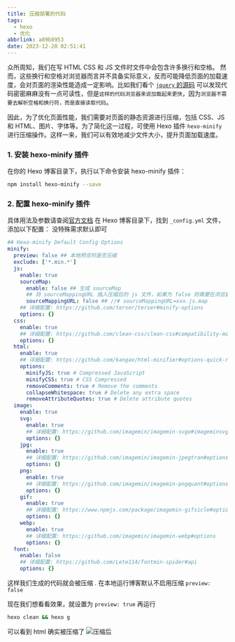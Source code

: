 ```yaml
---
title: 压缩部署的代码
tags:
  - hexo
  - 优化
abbrlink: a89b8953
date: 2023-12-28 02:51:41
---
```

众所周知，我们在写 HTML CSS 和 JS 文件时文件中会包含许多换行和空格。
然而，这些换行和空格对浏览器而言并不具备实际意义，反而可能降低页面的加载速度，会对页面的渲染性能造成一定影响。比如我们看个 
[`jquery` 的源码](https://lib.baomitu.com/jquery/3.6.4/jquery.min.js)
可以发现代码密密麻麻没有一点可读性，但是`这样的代码浏览器来说加载起来更快`，因为`浏览器不需要去解析空格和换行符，而是直接读取代码`。

因此，为了优化页面性能，我们需要对页面的静态资源进行压缩，包括 CSS、JS 和 HTML、图片、字体等。为了简化这一过程，可使用 Hexo 插件 `hexo-minify` 进行压缩操作。这样一来，我们可以有效地减少文件大小，提升页面加载速度。

### 1. 安装 hexo-minify 插件

在你的 Hexo 博客目录下，执行以下命令安装 hexo-minify 插件：
```bash
npm install hexo-minify --save
```

### 2. 配置 hexo-minify 插件
具体用法及参数请查阅[官方文档](https://github.com/Lete114/hexo-minify#readme)
在 Hexo 博客目录下，找到 `_config.yml` 文件，添加以下配置：
没特殊需求默认即可
```yml
## Hexo-minify Default Config Options
minify:
  preview: false ## 本地预览时是否压缩
  exclude: ['*.min.*']
  js:
    enable: true
    sourceMap:
      enable: false ## 生成 sourceMap
      ## 将 sourceMappingURL 插入压缩后的 js 文件，如果为 false 则需要在浏览器开发者工具中手动添加 sourceMap
      sourceMappingURL: false ## //# sourceMappingURL=xxx.js.map
    ## 详细配置: https://github.com/terser/terser#minify-options
    options: {}
  css:
    enable: true
    ## 详细配置: https://github.com/clean-css/clean-css#compatibility-modes
    options: {}
  html:
    enable: true
    ## 详细配置: https://github.com/kangax/html-minifier#options-quick-reference
    options:
      minifyJS: true # Compressed JavaScript
      minifyCSS: true # CSS Compressed
      removeComments: true # Remove the comments
      collapseWhitespace: true # Delete any extra space
      removeAttributeQuotes: true # Delete attribute quotes
  image:
    enable: true
    svg:
      enable: true
      ## 详细配置: https://github.com/imagemin/imagemin-svgo#imageminsvgooptionsbuffer
      options: {}
    jpg:
      enable: true
      ## 详细配置: https://github.com/imagemin/imagemin-jpegtran#options
      options: {}
    png:
      enable: true
      ## 详细配置: https://github.com/imagemin/imagemin-pngquant#options
      options: {}
    gif:
      enable: true
      ## 详细配置: https://www.npmjs.com/package/imagemin-gifsicle#options
      options: {}
    webp:
      enable: true
      ## 详细配置: https://github.com/imagemin/imagemin-webp#options
      options: {}
  font:
    enable: false
    ## 详细配置: https://github.com/Lete114/fontmin-spider#api
    options: {}
```

这样我们生成的代码就会被压缩 .
在本地运行博客默认不启用压缩 `preview: false`

现在我们想看看效果，就设置为 `preview: true`
再运行
```bash
hexo clean && hexo g
```
可以看到 html 确实被压缩了
![压缩后](after.webp)
